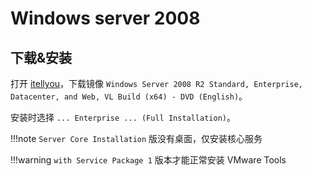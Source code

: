 # Windows server 2008

## 下载&安装

打开 [itellyou](https://msdn.itellyou.cn/)，下载镜像 `Windows Server 2008 R2 Standard, Enterprise, Datacenter, and Web, VL Build (x64) - DVD (English)`。

安装时选择 `... Enterprise ... (Full Installation)`。

!!!note
    `Server Core Installation` 版没有桌面，仅安装核心服务

!!!warning
    `with Service Package 1` 版本才能正常安装 VMware Tools

